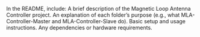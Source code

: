 In the README, include:
A brief description of the Magnetic Loop Antenna Controller project.
An explanation of each folder’s purpose (e.g., what MLA-Controller-Master and MLA-Controller-Slave do).
Basic setup and usage instructions.
Any dependencies or hardware requirements.
